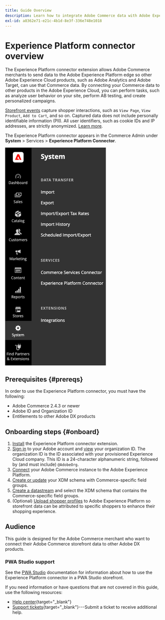 ```yaml
---
title: Guide Overview
description: Learn how to integrate Adobe Commerce data with Adobe Experience Platform using the Experience Platform connector.
exl-id: a8362e71-e21c-4b1d-8e3f-336e748e1018
---
```

# Experience Platform connector overview

The Experience Platform connector extension allows Adobe Commerce merchants to send data to the Adobe Experience Platform edge so other Adobe Experience Cloud products, such as Adobe Analytics and Adobe Target, can use that Commerce data. By connecting your Commerce data to other products in the Adobe Experience Cloud, you can perform tasks, such as analyze user behavior on your site, perform AB testing, and create personalized campaigns.

[Storefront events](events.md) capture shopper interactions, such as `View Page`, `View Product`, `Add to Cart`, and so on. Captured data does not include personally identifiable information (PII). All user identifiers, such as cookie IDs and IP addresses, are strictly anonymized. [Learn more](https://www.adobe.com/privacy/experience-cloud.html).

The Experience Platform connector appears in the Commerce Admin under **System** > Services > **Experience Platform Connector**. 

![Experience Platform connector extension Admin view](assets/epc-adminui.png)

## Prerequisites {#prereqs}

In order to use the Experience Platform connector, you must have the following:

- Adobe Commerce 2.4.3 or newer
- Adobe ID and Organization ID
- Entitlements to other Adobe DX products

## Onboarding steps {#onboard}

1. [Install](install.md) the Experience Platform connector extension.
1. [Sign in](https://helpx.adobe.com/manage-account/using/access-adobe-id-account.html) to your Adobe account and [view](https://experienceleague.adobe.com/docs/core-services/interface/administration/organizations.html?lang=en#concept_EA8AEE5B02CF46ACBDAD6A8508646255) your organization ID. The organization ID is the ID associated with your provisioned Experience Cloud company. This ID is a 24-character alphanumeric string, followed by (and must include) `@AdobeOrg`.
1. [Connect](connect-data.md) your Adobe Commerce instance to the Adobe Experience Platform.
1. [Create or update](update-xdm.md) your XDM schema with Commerce-specific field groups.
1. [Create a datastream](https://experienceleague.adobe.com/docs/experience-platform/edge/datastreams/overview.html?lang=en) and select the XDM schema that contains the Commerce-specific field groups.
1. (Optional) [Upload shopper profiles](profile.md) to Adobe Experience Platform so storefront data can be attributed to specific shoppers to enhance their shopping experience.

## Audience

This guide is designed for the Adobe Commerce merchant who want to connect their Adobe Commerce storefront data to other Adobe DX products.

### PWA Studio support

See the [PWA Studio](https://developer.adobe.com/commerce/pwa-studio/integrations/adobe-commerce/aep/) documentation for information about how to use the Experience Platform connector in a PWA Studio storefront.

If you need information or have questions that are not covered in this guide, use the following resources:

- [Help center](https://support.magento.com/hc/en-us){target="_blank"}
- [Support tickets](https://support.magento.com/hc/en-us/articles/360000913794#submit-ticket){target="_blank"}---Submit a ticket to receive additional help.
